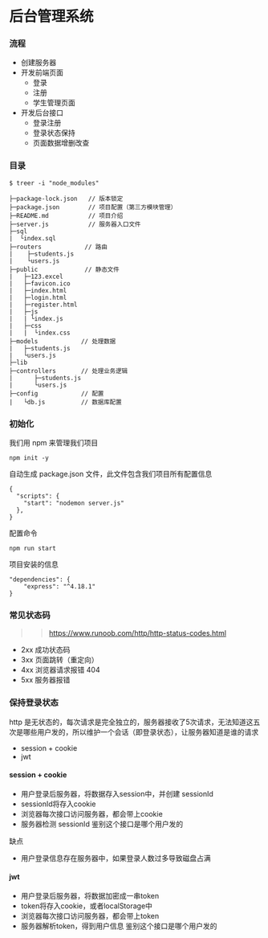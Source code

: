 # 后台管理系统

### 流程

* 创建服务器
* 开发前端页面
  * 登录
  * 注册
  * 学生管理页面
* 开发后台接口
  * 登录注册
  * 登录状态保持
  * 页面数据增删改查

### 目录

```
$ treer -i "node_modules"
```

```
├─package-lock.json   // 版本锁定
├─package.json        // 项目配置（第三方模块管理）
├─README.md           // 项目介绍 
├─server.js           // 服务器入口文件
├─sql                
|  └index.sql
├─routers            // 路由
|    ├─students.js
|    └users.js
├─public             // 静态文件
|   ├─123.excel
|   ├─favicon.ico
|   ├─index.html
|   ├─login.html
|   ├─register.html
|   ├─js
|   | └index.js
|   ├─css
|   |  └index.css
├─models            // 处理数据 
|   ├─students.js
|   └users.js
├─lib
├─controllers       // 处理业务逻辑
|      ├─students.js
|      └users.js
├─config            // 配置
|   └db.js          // 数据库配置
```

### 初始化

我们用 npm 来管理我们项目

```
npm init -y
```

自动生成 package.json 文件，此文件包含我们项目所有配置信息

```
{
  "scripts": {
    "start": "nodemon server.js"
  },
}
```

配置命令

```
npm run start
```

项目安装的信息

```
"dependencies": {
    "express": "^4.18.1"
}
```

### 常见状态码

>> https://www.runoob.com/http/http-status-codes.html

* 2xx 成功状态码
* 3xx 页面跳转（重定向）
* 4xx 浏览器请求报错 404
* 5xx 服务器报错

### 保持登录状态
http 是无状态的，每次请求是完全独立的，服务器接收了5次请求，无法知道这五次是哪些用户发的，所以维护一个会话（即登录状态），让服务器知道是谁的请求

* session + cookie 
* jwt 

#### session + cookie 
* 用户登录后服务器，将数据存入session中，并创建 sessionId
* sessionId将存入cookie
* 浏览器每次接口访问服务器，都会带上cookie
* 服务器检测 sessionId 鉴别这个接口是哪个用户发的

缺点
* 用户登录信息存在服务器中，如果登录人数过多导致磁盘占满


#### jwt 
* 用户登录后服务器，将数据加密成一串token
* token将存入cookie，或者localStorage中
* 浏览器每次接口访问服务器，都会带上token
* 服务器解析token，得到用户信息 鉴别这个接口是哪个用户发的
